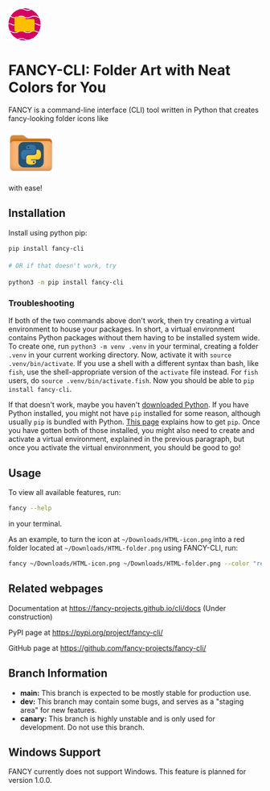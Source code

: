 <img alt="fancy logo" src="images/fancy-logo.png" width=64>

# FANCY-CLI: Folder Art with Neat Colors for You

FANCY is a command-line interface (CLI) tool written in Python that creates fancy-looking folder icons like

<img alt="fancy logo" src="images/example.png" width=90>

with ease!

## Installation

Install using python pip:

```bash
pip install fancy-cli

# OR if that doesn't work, try

python3 -m pip install fancy-cli
```

### Troubleshooting

If both of the two commands above don't work, then try creating a virtual environment to house your packages. In short, a virtual environment contains Python packages without them having to be installed system wide. To create one, run `python3 -m venv .venv` in your terminal, creating a folder `.venv` in your current working directory. Now, activate it with `source .venv/bin/activate`. If you use a shell with a different syntax than bash, like `fish`, use the shell-appropriate version of the `activate` file instead. For `fish` users, do `source .venv/bin/activate.fish`. Now you should be able to `pip install fancy-cli`.

If that doesn't work, maybe you haven't [downloaded Python](https://www.python.org/downloads/).
If you have Python installed, you might not have `pip` installed for some reason, although usually `pip` is bundled with Python. [This page](https://pip.pypa.io/en/stable/installation/) explains how to get `pip`. Once you have gotten both of those installed, you might also need to create and activate a virtual environment, explained in the previous paragraph, but once you activate the virtual environnment, you should be good to go!

## Usage

To view all available features, run:

```bash
fancy --help
```

in your terminal.

As an example, to turn the icon at `~/Downloads/HTML-icon.png` into a red folder located at `~/Downloads/HTML-folder.png` using FANCY-CLI, run:

```bash
fancy ~/Downloads/HTML-icon.png ~/Downloads/HTML-folder.png --color "red"
```

## Related webpages

Documentation at <https://fancy-projects.github.io/cli/docs> (Under construction)

PyPI page at <https://pypi.org/project/fancy-cli/>

GitHub page at <https://github.com/fancy-projects/fancy-cli/>


## Branch Information

*   **main:** This branch is expected to be mostly stable for production use.
*   **dev:** This branch may contain some bugs, and serves as a "staging area" for new features.
*   **canary:** This branch is highly unstable and is only used for development. Do not use this branch.

## Windows Support

FANCY currently does not support Windows. This feature is planned for version 1.0.0.
